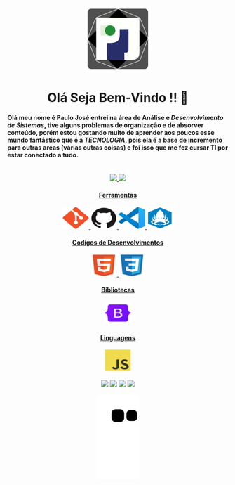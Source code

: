 <div align=center><a href="#">
  <img src="https://github.com/PauloJose-PJ/PauloJose-PJ/blob/main/definaVC.jpg" target="_blank"></a>
  <br>
  <h1>Olá Seja Bem-Vindo !! 👋</h1>
</div>

#### Olá meu nome é Paulo José entrei na área de Análise e *Desenvolvimento de Sistemas*, tive alguns problemas de organização e de absorver conteúdo, porém estou gostando muito de aprender aos poucos esse mundo fantástico que é a *TECNOLOGIA*, pois ela é a base de incremento para outras aréas (várias outras coisas) e foi isso que me fez cursar TI por estar conectado a tudo.
<br>
<div align="center">
  <a href="https://github.com/PauloJose-PJ">
  <img height="180em" src="https://github-readme-stats-git-masterrstaa-rickstaa.vercel.app/api/top-langs/?username=PauloJose-PJ&layout=compact&langs_count=10&hide_border=true&role=owner,collaborator&theme=default#gh-light-mode-only">
  <img height="180em" src="https://github-readme-stats-git-masterrstaa-rickstaa.vercel.app/api/top-langs/?username=PauloJose-PJ&show_icons=true&count_private=true&line_height=28&hide_border=true&card_width=347&include_all_commits=true&role=owner,collaborator&exclude_repo=github-readme-stats&theme=default&hide_rank=true#gh-light-mode-only">
</div>

<div style="display: inline_block" align="center">
  <h4>Ferramentas</h4>
  <img alt="PauloJose-Git" height="50" width="60" title="Git" src="https://github.com/devicons/devicon/blob/master/icons/git/git-original.svg">
  <img alt="PauloJose-GitHUB" height="50" width="60" title="GitHub" src="https://github.com/devicons/devicon/blob/master/icons/github/github-original.svg">
  <img alt="PauloJose-VSCode" height="50" width="60" title="VSCode" src="https://github.com/devicons/devicon/blob/master/icons/vscode/vscode-original.svg">
  <img alt="PauloJose-GitKraken" height="50" width="60" title="GitKraken" src="https://github.com/devicons/devicon/blob/master/icons/krakenjs/krakenjs-original.svg">
</div>

<div style="display: inline_block" align="center">
  <h4>Codigos de Desenvolvimentos</h4>
  <img alt="PauloJose-HTML" height="50" width="60" title="HTML5" src="https://github.com/devicons/devicon/blob/master/icons/html5/html5-original.svg">
  <img alt="PauloJose-CSS" height="50" width="60" title="CSS3" src="https://github.com/devicons/devicon/blob/master/icons/css3/css3-original.svg">
</div>

<div style="display: inline_block" align="center">
  <h4>Bibliotecas</h4>
  <img alt="PauloJose-Bootstrap" height="50" width="60" title="Bootstrap" src="https://github.com/devicons/devicon/blob/master/icons/bootstrap/bootstrap-original.svg">
</div>

<div style="display: inline_block" align="center">
  <h4>Linguagens</h4>
  <img alt="PauloJose-JavaScript" height="50" width="60" title="JS" src="https://github.com/devicons/devicon/blob/master/icons/javascript/javascript-original.svg">
</div><br>

<div align="center">  
  <a href="mailto:paulojose.pj@protonmail.com"><img src="https://img.shields.io/badge/Proton%20Mail-6D4AFF?logo=protonmail&logoColor=fff" target="_blank"></a>
  <a href="https://www.linkedin.com/in/paulo-jos%C3%A9-pacheco-lima-72483a203/" target="_blank"><img src="https://img.shields.io/badge/LinkedIn%20Learning-0A66C2?logo=linkedin&logoColor=fff" target="_blank"></a> 
  <a href="https://wa.me/5513988803017" target="_blank"><img src="https://img.shields.io/badge/WhatsApp-25D366?logo=whatsapp&logoColor=white" target="_blank"></a>
  <a href="https://www.instagram.com/paulojose.pj7/" target="_blank"><img src="https://img.shields.io/badge/Instagram-%23E4405F.svg?logo=Instagram&logoColor=white" target="_blank"></a>
  
 ![snake gif](https://github.com/PauloJose-PJ/PauloJose-PJ/blob/output/github-contribution-grid-snake.svg)
</div>

